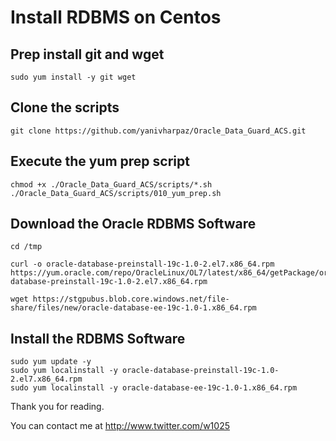 # Install RDBMS on Centos

## Prep install git and wget
```
sudo yum install -y git wget
```

## Clone the scripts
```
git clone https://github.com/yanivharpaz/Oracle_Data_Guard_ACS.git
```

## Execute the yum prep script
```
chmod +x ./Oracle_Data_Guard_ACS/scripts/*.sh
./Oracle_Data_Guard_ACS/scripts/010_yum_prep.sh
```

## Download the Oracle RDBMS Software
```
cd /tmp

curl -o oracle-database-preinstall-19c-1.0-2.el7.x86_64.rpm https://yum.oracle.com/repo/OracleLinux/OL7/latest/x86_64/getPackage/oracle-database-preinstall-19c-1.0-2.el7.x86_64.rpm

wget https://stgpubus.blob.core.windows.net/file-share/files/new/oracle-database-ee-19c-1.0-1.x86_64.rpm

```

## Install the RDBMS Software
```
sudo yum update -y
sudo yum localinstall -y oracle-database-preinstall-19c-1.0-2.el7.x86_64.rpm
sudo yum localinstall -y oracle-database-ee-19c-1.0-1.x86_64.rpm

```


Thank you for reading.  
  

You can contact me at http://www.twitter.com/w1025
  